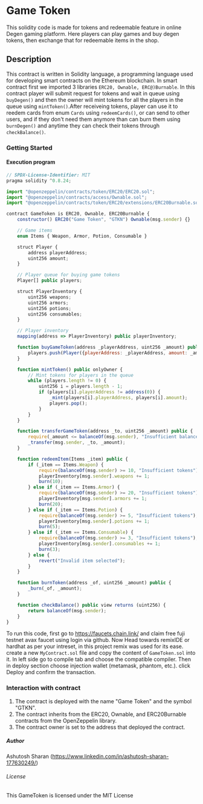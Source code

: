 # Game Token

This solidity code is made for tokens and redeemable feature in online Degen gaming platform. Here players can play games and buy degen tokens, then exchange that for redeemable items in the shop.

## Description
This contract is written in Solidity language, a programming language used for developing smart contracts on the Ethereum blockchain. In smart contract first we imported 3 libraries ```ERC20, Ownable, ERC@)Burnable```. In this contract player will submit request for tokens and wait in queue using ```buyDegen()``` and then the owner will mint tokens for all the players in the queue using ```mintToken()```.After receiveing tokens, player can use it to reedem cards from  enum ```Cards``` using ```redeemCards()```, or can send to other users, and if they don't need them anymore than can burn them using ```burnDegen()``` and anytime they can check their tokens through ```checkBalance()```.

### Getting Started
#### Execution program
````javascript
// SPDX-License-Identifier: MIT
pragma solidity ^0.8.24;

import "@openzeppelin/contracts/token/ERC20/ERC20.sol";
import "@openzeppelin/contracts/access/Ownable.sol";
import "@openzeppelin/contracts/token/ERC20/extensions/ERC20Burnable.sol";

contract GameToken is ERC20, Ownable, ERC20Burnable {
    constructor() ERC20("Game Token", "GTKN") Ownable(msg.sender) {}

    // Game items
    enum Items { Weapon, Armor, Potion, Consumable }

    struct Player {
        address playerAddress;
        uint256 amount;
    }

    // Player queue for buying game tokens
    Player[] public players;

    struct PlayerInventory {
        uint256 weapons;
        uint256 armors;
        uint256 potions;
        uint256 consumables;
    }

    // Player inventory
    mapping(address => PlayerInventory) public playerInventory;

    function buyGameToken(address _playerAddress, uint256 _amount) public {
        players.push(Player({playerAddress: _playerAddress, amount: _amount}));
    }

    function mintToken() public onlyOwner {
        // Mint tokens for players in the queue
        while (players.length != 0) {
            uint256 i = players.length - 1;
            if (players[i].playerAddress != address(0)) {
                _mint(players[i].playerAddress, players[i].amount);
                players.pop();
            }
        }
    }

    function transferGameToken(address _to, uint256 _amount) public {
        require(_amount <= balanceOf(msg.sender), "Insufficient balance");
        _transfer(msg.sender, _to, _amount);
    }

    function redeemItem(Items _item) public {
        if (_item == Items.Weapon) {
            require(balanceOf(msg.sender) >= 10, "Insufficient tokens");
            playerInventory[msg.sender].weapons += 1;
            burn(10);
        } else if (_item == Items.Armor) {
            require(balanceOf(msg.sender) >= 20, "Insufficient tokens");
            playerInventory[msg.sender].armors += 1;
            burn(20);
        } else if (_item == Items.Potion) {
            require(balanceOf(msg.sender) >= 5, "Insufficient tokens");
            playerInventory[msg.sender].potions += 1;
            burn(5);
        } else if (_item == Items.Consumable) {
            require(balanceOf(msg.sender) >= 3, "Insufficient tokens");
            playerInventory[msg.sender].consumables += 1;
            burn(3);
        } else {
            revert("Invalid item selected");
        }
    }

    function burnToken(address _of, uint256 _amount) public {
        _burn(_of, _amount);
    }

    function checkBalance() public view returns (uint256) {
        return balanceOf(msg.sender);
    }
}
````

To run this code, first go to https://faucets.chain.link/ and claim free fuji testnet avax faucet using login via github. 
Now Head towards remixIDE or hardhat as per your intreset, in this project remix was used for its ease.
create a new ```MyContract.sol``` file and copy the content of ```GameToken.sol``` into it.
In left side go to compile tab and choose the compatible compiler.
Then in deploy section choose injection wallet (metamask, phantom, etc.).
click Deploy and confirm the transaction.

### Interaction with contract

1. The contract is deployed with the name "Game Token" and the symbol "GTKN".
2. The contract inherits from the ERC20, Ownable, and ERC20Burnable contracts from the OpenZeppelin library.
3. The contract owner is set to the address that deployed the contract.


##### Author
Ashutosh Sharan 
(https://www.linkedin.com/in/ashutosh-sharan-177630249/)
 ###### License
 This  GameToken  is licensed under the MIT License